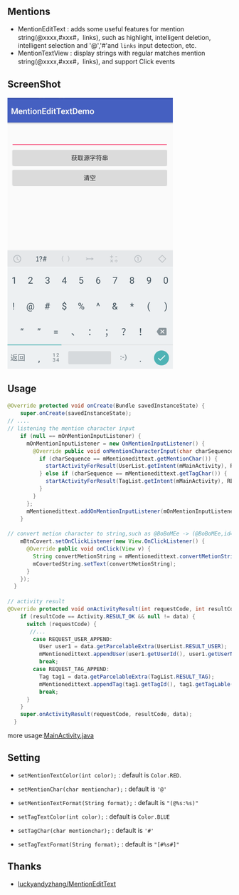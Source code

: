 ## Mentions
- MentionEditText :
adds some useful features for mention string(@xxxx,#xxx#，links), such as highlight, intelligent deletion, intelligent selection and '@','#'and `links` input detection, etc.
- MentionTextView :
display strings with regular matches mention string(@xxxx,#xxx#，links), and support Click events

## ScreenShot
![Samples](art/demo.gif)


## Usage
```java
@Override protected void onCreate(Bundle savedInstanceState) {
    super.onCreate(savedInstanceState);
// ....
// listening the mention character input
    if (null == mOnMentionInputListener) {
      mOnMentionInputListener = new OnMentionInputListener() {
        @Override public void onMentionCharacterInput(char charSequence) {
          if (charSequence == mMentionedittext.getMentionChar()) {
            startActivityForResult(UserList.getIntent(mMainActivity), REQUEST_USER_APPEND);
          } else if (charSequence == mMentionedittext.getTagChar()) {
            startActivityForResult(TagList.getIntent(mMainActivity), REQUEST_TAG_APPEND);
          }
        }
      };
      mMentionedittext.addOnMentionInputListener(mOnMentionInputListener);
    }

// convert metion character to string,such as @BoBoMEe -> (@BoBoMEe,id=xxx)
    mBtnCovert.setOnClickListener(new View.OnClickListener() {
      @Override public void onClick(View v) {
        String convertMetionString = mMentionedittext.convertMetionString();
        mCovertedString.setText(convertMetionString);
      }
    });
  }

// activity result
@Override protected void onActivityResult(int requestCode, int resultCode, Intent data) {
    if (resultCode == Activity.RESULT_OK && null != data) {
      switch (requestCode) {
       //...
        case REQUEST_USER_APPEND:
          User user1 = data.getParcelableExtra(UserList.RESULT_USER);
          mMentionedittext.appendUser(user1.getUserId(), user1.getUserName());
          break;
        case REQUEST_TAG_APPEND:
          Tag tag1 = data.getParcelableExtra(TagList.RESULT_TAG);
          mMentionedittext.appendTag(tag1.getTagId(), tag1.getTagLable());
          break;
      }
    }
    super.onActivityResult(requestCode, resultCode, data);
  }
```

more usage:[MainActivity.java](https://github.com/BoBoMEe/MentionEditText/blob/master/app/src/main/java/com/bobomee/android/mentionedittextdemo/MainActivity.java)

## Setting
- `setMentionTextColor(int color);` : default is `Color.RED`.
- `setMentionChar(char mentionchar);` : default is `'@'`
- `setMentionTextFormat(String format);` : default is `"(@%s:%s)"`

- `setTagTextColor(int color);` : default is `Color.BLUE`
- `setTagChar(char mentionchar);` : default is `'#'`
- `setTagTextFormat(String format);` : default is `"[#%s#]"`


## Thanks
- [luckyandyzhang/MentionEditText](https://github.com/luckyandyzhang/MentionEditText)